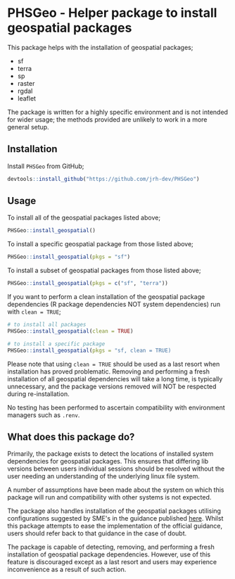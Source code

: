 # PHSGeo - Helper package to install geospatial packages

This package helps with the installation of geospatial packages;

* sf
* terra
* sp
* raster
* rgdal
* leaflet

The package is written for a highly specific environment and is not intended for
wider usage; the methods provided are unlikely to work in a more general setup.

## Installation

Install `PHSGeo` from GitHub;

```r
devtools::install_github("https://github.com/jrh-dev/PHSGeo")
```

## Usage

To install all of the geospatial packages listed above;

```r
PHSGeo::install_geospatial()
```

To install a specific geospatial package from those listed above;

```r
PHSGeo::install_geospatial(pkgs = "sf")
```

To install a subset of geospatial packages from those listed above;

```r
PHSGeo::install_geospatial(pkgs = c("sf", "terra"))
```

If you want to perform a clean installation of the geospatial package
dependencies (R package dependencies NOT system dependencies) run with
`clean = TRUE`;

```r
# to install all packages
PHSGeo::install_geospatial(clean = TRUE)

# to install a specific package
PHSGeo::install_geospatial(pkgs = "sf, clean = TRUE)
```

Please note that using `clean = TRUE` should be used as a last resort when
installation has proved problematic. Removing and performing a fresh 
installation of all geospatial dependencies will take a long time, is 
typically unnecessary, and the package versions removed will NOT be respected
during re-installation.

No testing has been performed to ascertain compatibility with environment
managers such as `.renv`.

## What does this package do?

Primarily, the package exists to detect the locations of installed system
dependencies for geospatial packages. This ensures that differing lib versions
between users individual sessions should be resolved without the user needing
an understanding of the underlying linux file system.

A number of assumptions have been made about the system on which this package 
will run and compatibility with other systems is not expected.

The package also handles installation of the geospatial packages utilising 
configurations suggested by SME's in the guidance published [here](https://github.com/Public-Health-Scotland/technical-docs/blob/1-write-guidance-on-installing-and-using-geospatial-r-packages-in-posit-workbench/Infrastructure/How%20to%20Install%20and%20Use%20Geospatial%20R%20Packages.md). Whilst this package attempts to ease the 
implementation of the official guidance, users should refer back to that
guidance in the case of doubt.

The package is capable of detecting, removing, and performing a fresh
installation of geospatial package dependencies. However, use of this feature
is discouraged except as a last resort and users may experience inconvenience 
as a result of such action.

